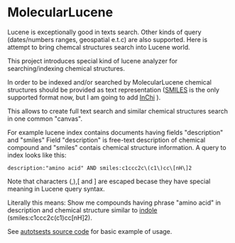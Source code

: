 MolecularLucene
===============

Lucene is exceptionally good in texts search. Other kinds of query (dates/numbers ranges, geospatial e.t.c) are also supported.
Here is attempt to bring chemcal structures search into Lucene world. 

This project introduces special kind of lucene analyzer for searching/indexing chemical structures.

In order to be indexed and/or searched
by MolecularLucene chemical structures should be provided as text representation ([SMILES](http://en.wikipedia.org/wiki/Simplified_molecular-input_line-entry_system) is the only supported format now, 
but I am going to add [InChi](http://en.wikipedia.org/wiki/International_Chemical_Identifier) ).

This allows to create full text search and similar chemical structures search in one common "canvas".  

For example lucene index contains documents having fields "description" and "smiles" 
Field "description" is free-text description of chemical compound and "smiles" contais
chemical structure information. A query to index looks like this:

`description:"amino acid" AND smiles:c1ccc2c\(c1\)cc\[nH\]2`

Note that characters (,),[ and ] are escaped becase they have special meaning in Lucene query syntax.

Literally this means: Show me compounds having phrase "amino acid" in description and chemical structure similar to [indole](http://en.wikipedia.org/wiki/Indole) 
(smiles:c1ccc2c(c1)cc[nH]2).

See [autotsests source code](https://github.com/AlexanderSavochkin/MolecularLucene/blob/master/lucenechemistry/src/test/java/org/molecularlucene/ChemicalStructureSearchTest.java) for basic example of usage.
